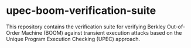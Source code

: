 # upec-boom-verification-suite
This repository contains the verification suite for verifying Berkley Out-of-Order Machine (BOOM) against transient execution attacks based on the Unique Program Execution Checking (UPEC) approach.
